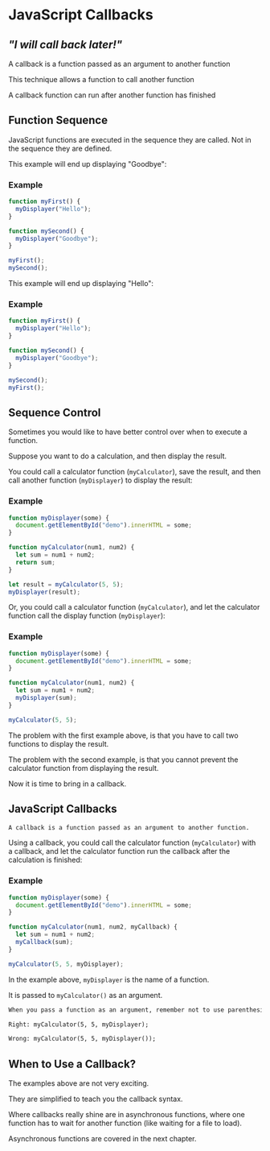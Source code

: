 # JavaScript Callbacks

## *"I will call back later!"*

A callback is a function passed as an argument to another function

This technique allows a function to call another function

A callback function can run after another function has finished


## Function Sequence
JavaScript functions are executed in the sequence they are called. Not in the sequence they are defined.

This example will end up displaying "Goodbye":

### Example
```js
function myFirst() {
  myDisplayer("Hello");
}

function mySecond() {
  myDisplayer("Goodbye");
}

myFirst();
mySecond();
```


This example will end up displaying "Hello":

### Example
```js
function myFirst() {
  myDisplayer("Hello");
}

function mySecond() {
  myDisplayer("Goodbye");
}

mySecond();
myFirst();
```


## Sequence Control
Sometimes you would like to have better control over when to execute a function.

Suppose you want to do a calculation, and then display the result.

You could call a calculator function (`myCalculator`), save the result, and then call another function (`myDisplayer`) to display the result:

### Example
```js
function myDisplayer(some) {
  document.getElementById("demo").innerHTML = some;
}

function myCalculator(num1, num2) {
  let sum = num1 + num2;
  return sum;
}

let result = myCalculator(5, 5);
myDisplayer(result);
```

Or, you could call a calculator function (`myCalculator`), and let the calculator function call the display function (`myDisplayer`):

### Example
```js
function myDisplayer(some) {
  document.getElementById("demo").innerHTML = some;
}

function myCalculator(num1, num2) {
  let sum = num1 + num2;
  myDisplayer(sum);
}

myCalculator(5, 5);
```


The problem with the first example above, is that you have to call two functions to display the result.

The problem with the second example, is that you cannot prevent the calculator function from displaying the result.

Now it is time to bring in a callback.


## JavaScript Callbacks
```html
A callback is a function passed as an argument to another function.
```

Using a callback, you could call the calculator function (`myCalculator`) with a callback, and let the calculator function run the callback after the calculation is finished:

### Example
```js
function myDisplayer(some) {
  document.getElementById("demo").innerHTML = some;
}

function myCalculator(num1, num2, myCallback) {
  let sum = num1 + num2;
  myCallback(sum);
}

myCalculator(5, 5, myDisplayer);
```


In the example above, `myDisplayer` is the name of a function.

It is passed to `myCalculator()` as an argument.

```html
When you pass a function as an argument, remember not to use parenthesis.

Right: myCalculator(5, 5, myDisplayer);

Wrong: myCalculator(5, 5, myDisplayer());
```


## When to Use a Callback?
The examples above are not very exciting.

They are simplified to teach you the callback syntax.

Where callbacks really shine are in asynchronous functions, where one function has to wait for another function (like waiting for a file to load).

Asynchronous functions are covered in the next chapter.